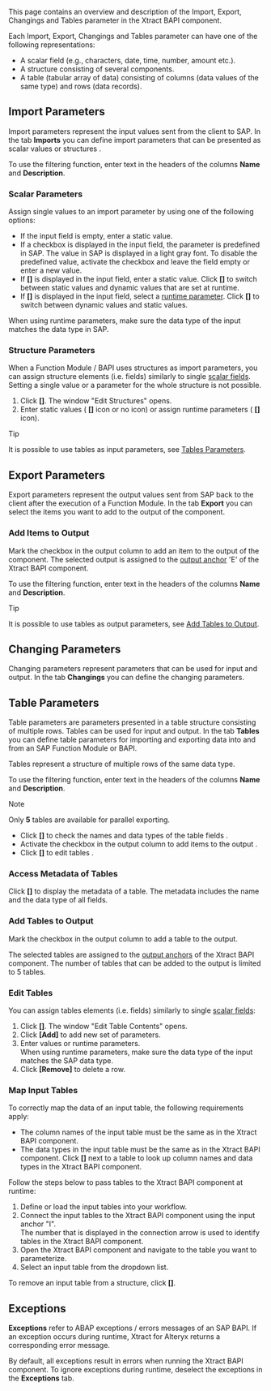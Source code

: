 This page contains an overview and description of the Import, Export, Changings and Tables parameter in the Xtract BAPI component.

Each Import, Export, Changings and Tables parameter can have one of the following representations:

- A scalar field (e.g., characters, date, time, number, amount etc.).
- A structure consisting of several components.
- A table (tabular array of data) consisting of columns (data values of the same type) and rows (data records).

## Import Parameters

Import parameters represent the input values sent from the client to SAP. In the tab **Imports** you can define import parameters that can be presented as scalar values or structures .

To use the filtering function, enter text in the headers of the columns **Name** and **Description**.

### Scalar Parameters

Assign single values to an import parameter by using one of the following options:

- If the input field is empty, enter a static value.
- If a checkbox is displayed in the input field, the parameter is predefined in SAP. The value in SAP is displayed in a light gray font. To disable the predefined value, activate the checkbox and leave the field empty or enter a new value.
- If **[]** is displayed in the input field, enter a static value. Click **[]** to switch between static values and dynamic values that are set at runtime.
- If **[]** is displayed in the input field, select a [runtime parameter](../edit-runtime-parameters/). Click **[]** to switch between dynamic values and static values.

When using runtime parameters, make sure the data type of the input matches the data type in SAP.

### Structure Parameters

When a Function Module / BAPI uses structures as import parameters, you can assign structure elements (i.e. fields) similarly to single [scalar fields](#scalar-parameters). Setting a single value or a parameter for the whole structure is not possible.

1. Click **[]**. The window "Edit Structures" opens.
1. Enter static values ( **[]** icon or no icon) or assign runtime parameters ( **[]** icon).

Tip

It is possible to use tables as input parameters, see [Tables Parameters](#table-parameters).

## Export Parameters

Export parameters represent the output values sent from SAP back to the client after the execution of a Function Module. In the tab **Export** you can select the items you want to add to the output of the component.

### Add Items to Output

Mark the checkbox in the output column to add an item to the output of the component. The selected output is assigned to the [output anchor](../#input-and-output-anchors) 'E' of the Xtract BAPI component.

To use the filtering function, enter text in the headers of the columns **Name** and **Description**.

Tip

It is possible to use tables as output parameters, see [Add Tables to Output](#add-tables-to-output).

## Changing Parameters

Changing parameters represent parameters that can be used for input and output. In the tab **Changings** you can define the changing parameters.

## Table Parameters

Table parameters are parameters presented in a table structure consisting of multiple rows. Tables can be used for input and output. In the tab **Tables** you can define table parameters for importing and exporting data into and from an SAP Function Module or BAPI.

Tables represent a structure of multiple rows of the same data type.

To use the filtering function, enter text in the headers of the columns **Name** and **Description**.

Note

Only **5** tables are available for parallel exporting.

- Click **[]** to check the names and data types of the table fields .
- Activate the checkbox in the output column to add items to the output .
- Click **[]** to edit tables .

### Access Metadata of Tables

Click **[]** to display the metadata of a table. The metadata includes the name and the data type of all fields.

### Add Tables to Output

Mark the checkbox in the output column to add a table to the output.

The selected tables are assigned to the [output anchors](../tool-configuration/#output-mappings) of the Xtract BAPI component. The number of tables that can be added to the output is limited to 5 tables.

### Edit Tables

You can assign tables elements (i.e. fields) similarly to single [scalar fields](#scalar-parameters):

1. Click **[]**. The window "Edit Table Contents" opens.
1. Click **[Add]** to add new set of parameters.
1. Enter values or runtime parameters.\
   When using runtime parameters, make sure the data type of the input matches the SAP data type.
1. Click **[Remove]** to delete a row.

### Map Input Tables

To correctly map the data of an input table, the following requirements apply:

- The column names of the input table must be the same as in the Xtract BAPI component.
- The data types in the input table must be the same as in the Xtract BAPI component. Click **[]** next to a table to look up column names and data types in the Xtract BAPI component.

Follow the steps below to pass tables to the Xtract BAPI component at runtime:

1. Define or load the input tables into your workflow.
1. Connect the input tables to the Xtract BAPI component using the input anchor "I".\
   The number that is displayed in the connection arrow is used to identify tables in the Xtract BAPI component.
1. Open the Xtract BAPI component and navigate to the table you want to parameterize.
1. Select an input table from the dropdown list.

To remove an input table from a structure, click **[]**.

## Exceptions

**Exceptions** refer to ABAP exceptions / errors messages of an SAP BAPI. If an exception occurs during runtime, Xtract for Alteryx returns a corresponding error message.

By default, all exceptions result in errors when running the Xtract BAPI component. To ignore exceptions during runtime, deselect the exceptions in the **Exceptions** tab.
